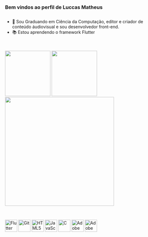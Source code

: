 ### Bem vindos ao perfil de Luccas Matheus
##


- 🔭 Sou Graduando em Ciência da Computação, editor e criador de conteúdo áudiovisual e sou desenvolvedor front-end.
- 📚 Estou aprendendo o framework Flutter
##
</br>

<div>
<img height='150em' src ='https://github-readme-stats.vercel.app/api?username=luccasmcarvalho&show_icons=true&count_private=true&theme=dark&include_all_commits=true'>

<img height='150em' src ='https://github-readme-stats.vercel.app/api/top-langs/?username=luccasmcarvalho&layout=compact&theme=dark'>

<img height='360em' src ='https://github-readme-stats.vercel.app/api/wakatime?username=luccasmcarvalho&layout=compact&layout=compact&theme=dark'>

</div>

##
</br>

<div>
<img height = '40em' src ='https://cdn.jsdelivr.net/gh/devicons/devicon/icons/flutter/flutter-plain.svg' alt ="Flutter">
<img height = '40em' src ='https://cdn.jsdelivr.net/gh/devicons/devicon/icons/git/git-plain.svg' alt ="Git">
<img height = '40em' src ='https://cdn.jsdelivr.net/gh/devicons/devicon/icons/html5/html5-plain-wordmark.svg' alt ="HTML5">
<img height = '40em' src ='https://cdn.jsdelivr.net/gh/devicons/devicon/icons/javascript/javascript-plain.svg' alt ="JavaScript">
<img height = '40em' src ='https://cdn.jsdelivr.net/gh/devicons/devicon/icons/c/c-plain.svg' alt ="C">
<img height = '40em' src ='https://cdn.jsdelivr.net/gh/devicons/devicon/icons/premierepro/premierepro-plain.svg' alt ="Adobe Premiere Pro">
<img height = '40em' src ='https://cdn.jsdelivr.net/gh/devicons/devicon/icons/photoshop/photoshop-plain.svg' alt ="Adobe Photoshop">

 
</div>


##
##





